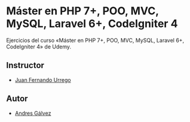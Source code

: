 # Máster en PHP 7+, POO, MVC, MySQL, Laravel 6+, CodeIgniter 4
Ejercicios del curso «Máster en PHP 7+, POO, MVC, MySQL, Laravel 6+, CodeIgniter 4» de Udemy.
## Instructor
* [Juan Fernando Urrego](https://www.udemy.com/user/juanunativa/)
## Autor
* [Andres Gálvez](https://github.com/AndresSGalvezA)
